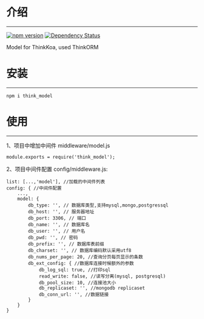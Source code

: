 # 介绍
-----

[![npm version](https://badge.fury.io/js/thinkkoa.svg)](https://badge.fury.io/js/think_model)
[![Dependency Status](https://david-dm.org/richenlin/thinkkoa.svg)](https://david-dm.org/richenlin/think_model)

Model for ThinkKoa, used ThinkORM

# 安装
-----

```
npm i think_model
```

# 使用
-----

1、项目中增加中间件 middleware/model.js
```
module.exports = require('think_model');
```

2、项目中间件配置 config/middleware.js:
```
list: [...,'model'], //加载的中间件列表
config: { //中间件配置
    ...,
    model: {
        db_type: '', // 数据库类型,支持mysql,mongo,postgressql
        db_host: '', // 服务器地址
        db_port: 3306, // 端口
        db_name: '', // 数据库名
        db_user: '', // 用户名
        db_pwd: '', // 密码
        db_prefix: '', // 数据库表前缀
        db_charset: '', // 数据库编码默认采用utf8
        db_nums_per_page: 20, //查询分页每页显示的条数
        db_ext_config: { //数据库连接时候额外的参数
            db_log_sql: true, //打印sql
            read_write: false, //读写分离(mysql, postgresql)
            db_pool_size: 10, //连接池大小
            db_replicaset: '', //mongodb replicaset
            db_conn_url: '', //数据链接
        } 
    }
}
```